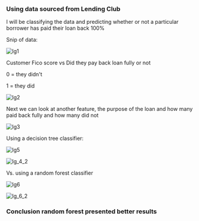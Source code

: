 ### Using data sourced from Lending Club

I will be classifying the data and predicting whether or not a particular borrower has paid their loan back 100%

Snip of data:

![lg1](https://user-images.githubusercontent.com/60201899/88082656-092d3000-cb50-11ea-91b3-ac69ae0b2d43.PNG)

 Customer Fico score vs Did they pay back loan fully or not
 
 0 = they didn't
 
 1 = they did

![lg2](https://user-images.githubusercontent.com/60201899/88082658-0b8f8a00-cb50-11ea-9731-502275471764.PNG)

Next we can look at another feature, the purpose of the loan and how many paid back fully and how many did not

![lg3](https://user-images.githubusercontent.com/60201899/88082665-0e8a7a80-cb50-11ea-9a59-8975f8b8b3c1.PNG)

Using a decision tree classifier:

![lg5](https://user-images.githubusercontent.com/60201899/88083475-17c81700-cb51-11ea-9591-1f3c38d89e8e.PNG)

![lg_4_2](https://user-images.githubusercontent.com/60201899/88083236-cf105e00-cb50-11ea-9ab4-4cf79a455ec2.PNG)

Vs. using a random forest classifier

![lg6](https://user-images.githubusercontent.com/60201899/88083232-cddf3100-cb50-11ea-9e32-7bac21e090fd.PNG)

![lg_6_2](https://user-images.githubusercontent.com/60201899/88083240-d0da2180-cb50-11ea-9903-841cd17cca08.PNG)

### Conclusion random forest presented better results
